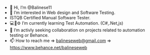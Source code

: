 - 👋 Hi, I’m @Balinese11
- 👀 I’m interested in Web design and Software Testing.
- ISTQB Certified Manual Software Tester.
- 💻🤖⚙️ I’m currently learning Test Automation. (C#,.Net,js)
- 💞️ I’m activly seeking collaboration on projects related to automation testing or Behance.
- 📫 How to reach me 
=> balineseweb@gmail.com
=> https://www.behance.net/balineseweb

<!---
Balinese11/Balinese11 is a ✨ special ✨ repository because its `README.md` (this file) appears on your GitHub profile.
You can click the Preview link to take a look at your changes.
--->
